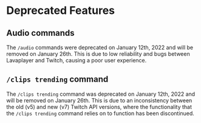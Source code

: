 # Deprecated Features

## Audio commands

The `/audio` commands were deprecated on January 12th, 2022 and will be removed on January 26th. This is due to low reliability and bugs between Lavaplayer and Twitch, causing a poor user experience.

## `/clips trending` command

The `/clips trending` command was deprecated on January 12th, 2022 and will be removed on January 26th. This is due to an inconsistency between the old (v5) and new (v7) Twitch API versions, where the functionality that the `/clips trending` command relies on to function has been discontinued.&#x20;
